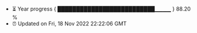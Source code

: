 - ⏳ Year progress { ██████████████████████████▁▁▁▁ } 88.20 %
- ⏰ Updated on Fri, 18 Nov 2022 22:22:06 GMT

